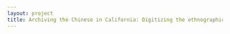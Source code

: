 ```yaml
--- 
layout: project 
title: Archiving the Chinese in California: Digitizing the ethnographic collections of the Chinese Historical Museum of America and San Diego Chinese Historical Museum
---
```



